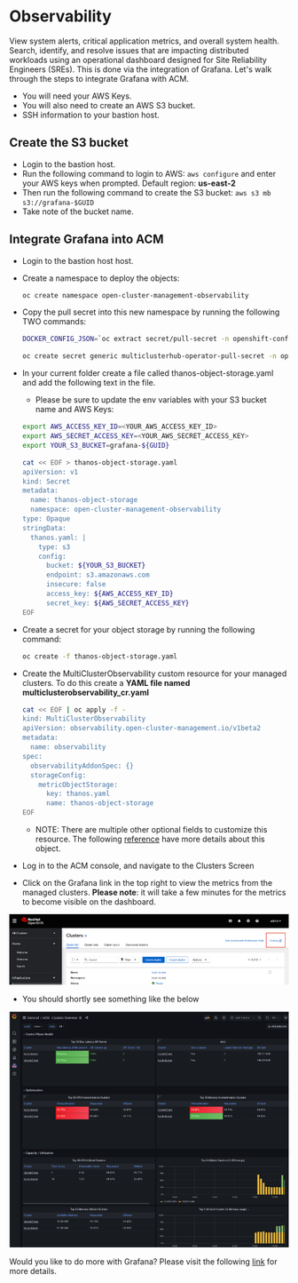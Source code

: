# Observability

View system alerts, critical application metrics, and overall system health. Search, identify, and resolve issues that are impacting distributed workloads using an operational dashboard designed for Site Reliability Engineers (SREs). This is done via the integration of Grafana. Let's walk through the steps to integrate Grafana with ACM.

- You will need your AWS Keys.
- You will also need to create an AWS S3 bucket.
- SSH information to your bastion host.

## Create the S3 bucket
- Login to the bastion host.
- Run the following command to login to AWS: `aws configure`  and enter your AWS keys when prompted.  Default region: **us-east-2**
- Then run the following command to create the S3 bucket: `aws s3 mb s3://grafana-$GUID`
- Take note of the bucket name.


## Integrate Grafana into ACM
- Login to the bastion host host.
- Create a namespace to deploy the objects:

    ```sh
    oc create namespace open-cluster-management-observability
    ```

- Copy the pull secret into this new namespace by running the following TWO commands:

    ```sh
    DOCKER_CONFIG_JSON=`oc extract secret/pull-secret -n openshift-config --to=-`
    ```

    ```sh
    oc create secret generic multiclusterhub-operator-pull-secret -n open-cluster-management-observability --from-literal=.dockerconfigjson="$DOCKER_CONFIG_JSON" --type=kubernetes.io/dockerconfigjson
    ```

- In your current folder create a file called thanos-object-storage.yaml  and add the following text in the file. 
    - Please be sure to update the env variables with your S3 bucket name and AWS Keys:

    ```sh
    export AWS_ACCESS_KEY_ID=<YOUR_AWS_ACCESS_KEY_ID>
    export AWS_SECRET_ACCESS_KEY=<YOUR_AWS_SECRET_ACCESS_KEY>
    export YOUR_S3_BUCKET=grafana-${GUID}
    ```

    ```sh
    cat << EOF > thanos-object-storage.yaml
    apiVersion: v1
    kind: Secret
    metadata:
      name: thanos-object-storage
      namespace: open-cluster-management-observability
    type: Opaque
    stringData:
      thanos.yaml: |
        type: s3
        config:
          bucket: ${YOUR_S3_BUCKET}
          endpoint: s3.amazonaws.com
          insecure: false
          access_key: ${AWS_ACCESS_KEY_ID}
          secret_key: ${AWS_SECRET_ACCESS_KEY}
    EOF
    ```

- Create a secret for your object storage by running the following command:

    ```sh
    oc create -f thanos-object-storage.yaml
    ```

- Create the MultiClusterObservability custom resource for your managed clusters.  To do this create a  **YAML file named multiclusterobservability_cr.yaml**

    ```sh
    cat << EOF | oc apply -f -
    kind: MultiClusterObservability
    apiVersion: observability.open-cluster-management.io/v1beta2
    metadata:
      name: observability
    spec:
      observabilityAddonSpec: {}
      storageConfig:
        metricObjectStorage:
          key: thanos.yaml
          name: thanos-object-storage
    EOF
    ```
    - NOTE: There are multiple other optional fields to customize this resource. The following [reference](https://docs.redhat.com/en/documentation/red_hat_advanced_cluster_management_for_kubernetes/2.12/html/apis/apis#rhacm-docs_apis_multiclusterobservability_jsonmulticlusterobservability) have more details about this object.

- Log in to the ACM console, and navigate to the Clusters Screen
- Click on the Grafana link in the top right to view the metrics from the managed clusters. **Please note**: it will take a few minutes for the metrics to become visible on the dashboard.

![Alt text](../images/observability1.png?raw=true "observability1")

- You should shortly see something like the below

![Alt text](../images/observability2.png?raw=true "observability2")

Would you like to do more with Grafana? Please visit the following [link](https://docs.redhat.com/en/documentation/red_hat_advanced_cluster_management_for_kubernetes/2.12/html/observability/index) for more details.
